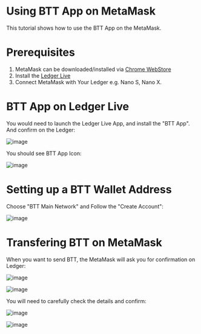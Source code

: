 # Using BTT App on MetaMask
This tutorial shows how to use the BTT App on the MetaMask.

# Prerequisites
1. MetaMask can be downloaded/installed via [Chrome WebStore](https://chrome.google.com/webstore/detail/metamask/nkbihfbeogaeaoehlefnkodbefgpgknn)
2. Install the [Ledger Live](https://www.ledger.com/ledger-live)
3. Connect MetaMask with Your Ledger e.g. Nano S, Nano X.

# BTT App on Ledger Live
You would need to launch the Ledger Live App, and install the "BTT App". And confirm on the Ledger:

![image](https://user-images.githubusercontent.com/1764434/158415440-77f42656-98c9-4e72-89d1-1c304fe39b3b.png)

You should see BTT App Icon:

![image](https://user-images.githubusercontent.com/1764434/158415617-f314a8aa-efa9-43ed-9975-7a2271db8778.png)

# Setting up a BTT Wallet Address
Choose "BTT Main Network" and Follow the "Create Account":

![image](https://user-images.githubusercontent.com/1764434/158414889-e88a57bf-d38d-49f0-b62e-9de6ea48d68b.png)

# Transfering BTT on MetaMask
When you want to send BTT, the MetaMask will ask you for confirmation on Ledger:

![image](https://user-images.githubusercontent.com/1764434/158417028-a866fb14-fcb4-4402-a486-566e13d66660.png)

![image](https://user-images.githubusercontent.com/1764434/158416228-e6b688c0-2bfa-447c-a29c-1386e529bcbe.png)

You will need to carefully check the details and confirm:

![image](https://user-images.githubusercontent.com/1764434/158417758-4312f145-0a85-4c73-8314-e626a10fde1f.png)

![image](https://user-images.githubusercontent.com/1764434/158416331-81f669b2-46b2-493a-8bcd-a7175f01ca9b.png)
